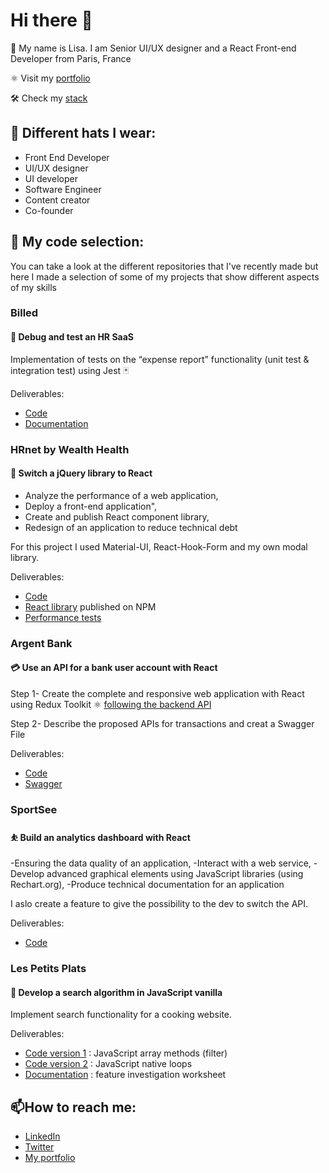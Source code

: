# Hi there 👋
🦄 My name is Lisa. I am Senior UI/UX designer and a React Front-end Developer from Paris, France 

⚛️ Visit my [portfolio](https://www.lisafrontdev.com/)

🛠️ Check my [stack](https://stackshare.io/liloucode/my-stack)

## 🧢 Different hats I wear:
- Front End Developer
- UI/UX designer
- UI developer
- Software Engineer
- Content creator
- Co-founder
 
## 🔭 My code selection:
You can take a look at the different repositories that I've recently made but  here I made a selection of some of my projects that show different aspects of my skills

### Billed
#### 🐞 Debug and test an HR SaaS 
Implementation of tests on the “expense report” functionality (unit test & integration test) using Jest 🃏

Deliverables:
- [Code](https://github.com/LilouCode/LisaLox_9_29032022)
- [Documentation](https://quiver-unicorn-0a5.notion.site/Billed-a133da246e314764b094652af29c71db)

### HRnet by Wealth Health
#### 🚀 Switch a jQuery library to React
- Analyze the performance of a web application,
- Deploy a front-end application",
- Create and publish React component library,
- Redesign of an application to reduce technical debt

For this project I used Material-UI, React-Hook-Form and my own modal library.

Deliverables:
- [Code](https://github.com/LilouCode/lisalox_14_18072022)
- [React library](https://www.npmjs.com/package/liloucode-just-a-modal) published on NPM
- [Performance tests](https://quiver-unicorn-0a5.notion.site/HRnet-by-Wealth-Health-9754cc91cb9149e2aace6f346f1e8c3b)

### Argent Bank
#### 💳 Use an API for a bank user account with React
Step 1- Create the complete and responsive web application with React using Redux Toolkit ⚛️ [following the backend API](https://github.com/OpenClassrooms-Student-Center/Project-10-Bank-API)

Step 2- Describe the proposed APIs for transactions and creat a Swagger File

Deliverables:
- [Code](https://github.com/LilouCode/lisalox_13_13062022)
- [Swagger](https://www.notion.so/Argent-Bank-bbff5d851017403cad788f0b47fe2652)

### SportSee
#### ⛹️ Build an analytics dashboard with React
-Ensuring the data quality of an application,
-Interact with a web service,
-Develop advanced graphical elements using JavaScript libraries (using Rechart.org),
-Produce technical documentation for an application

I aslo create a feature to give the possibility to the dev to switch the API.

Deliverables:
- [Code](https://github.com/LilouCode/LisaLox_12_19052022)


### Les Petits Plats
#### 🔎 Develop a search algorithm in JavaScript vanilla
Implement search functionality for a cooking website.

Deliverables:
- [Code version 1](https://github.com/LilouCode/LisaLox_7_28022022/tree/algorithm1) : JavaScript array methods (filter)
- [Code version 2](https://github.com/LilouCode/LisaLox_7_28022022/tree/algorithm2) : JavaScript native loops
- [Documentation](https://quiver-unicorn-0a5.notion.site/Les-Petits-Plats-1e1b4e7bf9e2435082a76bd89b73a22c) : feature investigation worksheet
 
 
 ## 📫How to reach me:
 - [LinkedIn](https://www.linkedin.com/in/lisa-lox-frontdev/)
 - [Twitter](https://twitter.com/LilouCode)
 - [My portfolio](https://www.lisafrontdev.com/)
<!--
**LilouCode/LilouCode** is a ✨ _special_ ✨ repository because its `README.md` (this file) appears on your GitHub profile.

Here are some ideas to get you started:

- 🔭 I’m currently working on ...
- 🌱 I’m currently learning ...
- 👯 I’m looking to collaborate on ...
- 🤔 I’m looking for help with ...
- 💬 Ask me about ...
- 📫 How to reach me: ...
- 😄 Pronouns: ...
- ⚡ Fun fact: ...
-->
